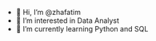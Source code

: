 - 👋 Hi, I’m @zhafatim
- 👀 I’m interested in Data Analyst
- 🌱 I’m currently learning Python and SQL

<!---
zhafatim/zhafatim is a ✨ special ✨ repository because its `README.md` (this file) appears on your GitHub profile.
You can click the Preview link to take a look at your changes.
--->
